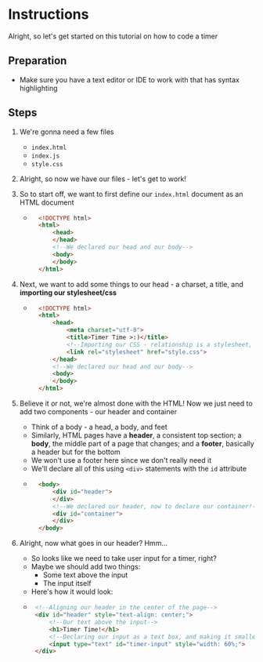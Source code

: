 # Instructions

Alright, so let's get started on this tutorial on how to code a timer

## Preparation
- Make sure you have a text editor or IDE to work with that has syntax highlighting

## Steps
1) We're gonna need a few files
	- `index.html`
	- `index.js`
	- `style.css`

2) Alright, so now we have our files - let's get to work!

3) So to start off, we want to first define our `index.html` document as an HTML document
	- ```html
		<!DOCTYPE html>
		<html>
			<head>
			</head>
			<!--We declared our head and our body-->
			<body>
			</body>
		</html>
	  ```

4) Next, we want to add some things to our head - a charset, a title, and **importing our stylesheet/css**
	- ```html
		<!DOCTYPE html>
		<html>
			<head>
				<meta charset="utf-8">
				<title>Timer Time >:)</title>
				<!--Importing our CSS - relationship is a stylesheet, and href (where it's located) is just style.css-->
				<link rel="stylesheet" href="style.css">
			</head>
			<!--We declared our head and our body-->
			<body>
			</body>
		</html>
	  ```

5) Believe it or not, we're almost done with the HTML! Now we just need to add two components - our header and container
	- Think of a body - a head, a body, and feet
	- Similarly, HTML pages have a **header**, a consistent top section; a **body**, the middle part of a page that changes; and a **footer**, basically a header but for the bottom
	- We won't use a footer here since we don't really need it
	- We'll declare all of this using `<div>` statements with the `id` attribute
	- ```html
		<body>
			<div id="header">
			</div>
			<!--We declared our header, now to declare our container!-->
			<div id="container">
			</div>
		</body>
	  ```

6) Alright, now what goes in our header? Hmm...
	- So looks like we need to take user input for a timer, right?
	- Maybe we should add two things:
		- Some text above the input
		- The input itself
	- Here's how it would look:
	-  ```html
		<!--Aligning our header in the center of the page-->
		<div id="header" style="text-align: center;">
			<!--Our text above the input-->
			<h1>Timer Time!</h1>
			<!--Declaring our input as a text box, and making it smaller by decreasing its width-->
			<input type="text" id="timer-input" style="width: 60%;">
		</div>
	   ```